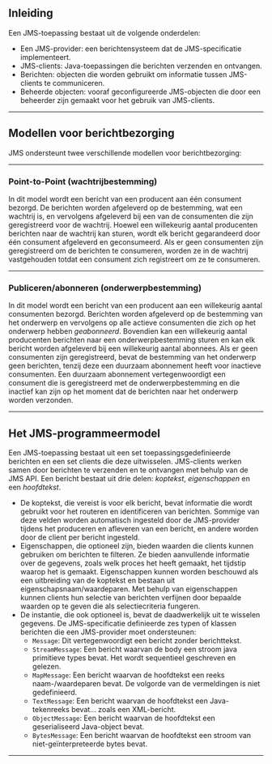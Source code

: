## Inleiding

Een JMS-toepassing bestaat uit de volgende onderdelen:

-   Een JMS-provider: een berichtensysteem dat de JMS-specificatie implementeert.
-   JMS-clients: Java-toepassingen die berichten verzenden en ontvangen.
-   Berichten: objecten die worden gebruikt om informatie tussen JMS-clients te communiceren.
-   Beheerde objecten: vooraf geconfigureerde JMS-objecten die door een beheerder zijn gemaakt voor het gebruik van JMS-clients.

---

## Modellen voor berichtbezorging

JMS ondersteunt twee verschillende modellen voor berichtbezorging:

---

### Point-to-Point (wachtrijbestemming)

In dit model wordt een bericht van een producent aan één consument bezorgd. De berichten worden afgeleverd op de bestemming, wat een wachtrij is, en vervolgens afgeleverd bij een van de consumenten die zijn geregistreerd voor de wachtrij. Hoewel een willekeurig aantal producenten berichten naar de wachtrij kan sturen, wordt elk bericht gegarandeerd door één consument afgeleverd en geconsumeerd. Als er geen consumenten zijn geregistreerd om de berichten te consumeren, worden ze in de wachtrij vastgehouden totdat een consument zich registreert om ze te consumeren.

---

### Publiceren/abonneren (onderwerpbestemming)

In dit model wordt een bericht van een producent aan een willekeurig aantal consumenten bezorgd. Berichten worden afgeleverd op de bestemming van het onderwerp en vervolgens op alle actieve consumenten die zich op het onderwerp hebben _geabonneerd_. Bovendien kan een willekeurig aantal producenten berichten naar een onderwerpbestemming sturen en kan elk bericht worden afgeleverd bij een willekeurig aantal abonnees. Als er geen consumenten zijn geregistreerd, bevat de bestemming van het onderwerp geen berichten, tenzij deze een duurzaam abonnement heeft voor inactieve consumenten. Een duurzaam abonnement vertegenwoordigt een consument die is geregistreerd met de onderwerpbestemming en die inactief kan zijn op het moment dat de berichten naar het onderwerp worden verzonden.

---

## Het JMS-programmeermodel

Een JMS-toepassing bestaat uit een set toepassingsgedefinieerde berichten en een set clients die deze uitwisselen. JMS-clients werken samen door berichten te verzenden en te ontvangen met behulp van de JMS API. Een bericht bestaat uit drie delen: _koptekst_, _eigenschappen_ en een _hoofdtekst_.

-   De koptekst, die vereist is voor elk bericht, bevat informatie die wordt gebruikt voor het routeren en identificeren van berichten. Sommige van deze velden worden automatisch ingesteld door de JMS-provider tijdens het produceren en afleveren van een bericht, en andere worden door de client per bericht ingesteld.
-   Eigenschappen, die optioneel zijn, bieden waarden die clients kunnen gebruiken om berichten te filteren. Ze bieden aanvullende informatie over de gegevens, zoals welk proces het heeft gemaakt, het tijdstip waarop het is gemaakt. Eigenschappen kunnen worden beschouwd als een uitbreiding van de koptekst en bestaan uit eigenschapsnaam/waardeparen. Met behulp van eigenschappen kunnen clients hun selectie van berichten verfijnen door bepaalde waarden op te geven die als selectiecriteria fungeren.
-   De instantie, die ook optioneel is, bevat de daadwerkelijk uit te wisselen gegevens. De JMS-specificatie definieerde zes typen of klassen berichten die een JMS-provider moet ondersteunen:
    -   `Message`: Dit vertegenwoordigt een bericht zonder berichttekst.
    -   `StreamMessage`: Een bericht waarvan de body een stroom java primitieve types bevat. Het wordt sequentieel geschreven en gelezen.
    -   `MapMessage`: Een bericht waarvan de hoofdtekst een reeks naam-/waardeparen bevat. De volgorde van de vermeldingen is niet gedefinieerd.
    -   `TextMessage`: Een bericht waarvan de hoofdtekst een Java-tekenreeks bevat... zoals een XML-bericht.
    -   `ObjectMessage`: Een bericht waarvan de hoofdtekst een geserialiseerd Java-object bevat.
    -   `BytesMessage`: Een bericht waarvan de hoofdtekst een stroom van niet-geïnterpreteerde bytes bevat.

---
